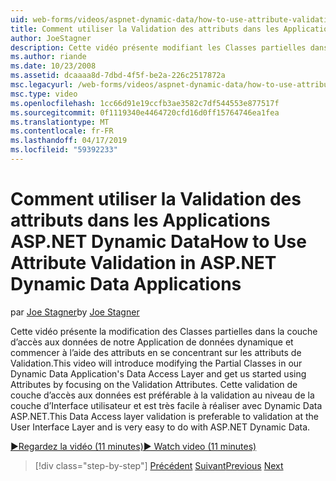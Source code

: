 ```yaml
---
uid: web-forms/videos/aspnet-dynamic-data/how-to-use-attribute-validation-in-aspnet-dynamic-data-applications
title: Comment utiliser la Validation des attributs dans les Applications ASP.NET Dynamic Data | Microsoft Docs
author: JoeStagner
description: Cette vidéo présente modifiant les Classes partielles dans la couche d’accès aux données de notre Application de données dynamique et commencer à l’aide d’attributs par focalisation o...
ms.author: riande
ms.date: 10/23/2008
ms.assetid: dcaaaa8d-7dbd-4f5f-be2a-226c2517872a
msc.legacyurl: /web-forms/videos/aspnet-dynamic-data/how-to-use-attribute-validation-in-aspnet-dynamic-data-applications
msc.type: video
ms.openlocfilehash: 1cc66d91e19ccfb3ae3582c7df544553e877517f
ms.sourcegitcommit: 0f1119340e4464720cfd16d0ff15764746ea1fea
ms.translationtype: MT
ms.contentlocale: fr-FR
ms.lasthandoff: 04/17/2019
ms.locfileid: "59392233"
---
```

# <a name="how-to-use-attribute-validation-in-aspnet-dynamic-data-applications"></a><span data-ttu-id="efec1-103">Comment utiliser la Validation des attributs dans les Applications ASP.NET Dynamic Data</span><span class="sxs-lookup"><span data-stu-id="efec1-103">How to Use Attribute Validation in ASP.NET Dynamic Data Applications</span></span>

<span data-ttu-id="efec1-104">par [Joe Stagner](https://github.com/JoeStagner)</span><span class="sxs-lookup"><span data-stu-id="efec1-104">by [Joe Stagner](https://github.com/JoeStagner)</span></span>

<span data-ttu-id="efec1-105">Cette vidéo présente la modification des Classes partielles dans la couche d’accès aux données de notre Application de données dynamique et commencer à l’aide des attributs en se concentrant sur les attributs de Validation.</span><span class="sxs-lookup"><span data-stu-id="efec1-105">This video will introduce modifying the Partial Classes in our Dynamic Data Application's Data Access Layer and get us started using Attributes by focusing on the Validation Attributes.</span></span> <span data-ttu-id="efec1-106">Cette validation de couche d’accès aux données est préférable à la validation au niveau de la couche d’Interface utilisateur et est très facile à réaliser avec Dynamic Data ASP.NET.</span><span class="sxs-lookup"><span data-stu-id="efec1-106">This Data Access layer validation is preferable to validation at the User Interface Layer and is very easy to do with ASP.NET Dynamic Data.</span></span>

[<span data-ttu-id="efec1-107">&#9654;Regardez la vidéo (11 minutes)</span><span class="sxs-lookup"><span data-stu-id="efec1-107">&#9654; Watch video (11 minutes)</span></span>](https://channel9.msdn.com/Blogs/ASP-NET-Site-Videos/how-to-use-attribute-validation-in-aspnet-dynamic-data-applications)

> [!div class="step-by-step"]
> <span data-ttu-id="efec1-108">[Précédent](how-to-enable-table-specific-routing-in-dynamic-data-applications.md)
> [Suivant](how-to-implement-custom-field-validation-with-imperative-logic-in-vb-or-c.md)</span><span class="sxs-lookup"><span data-stu-id="efec1-108">[Previous](how-to-enable-table-specific-routing-in-dynamic-data-applications.md)
[Next](how-to-implement-custom-field-validation-with-imperative-logic-in-vb-or-c.md)</span></span>
